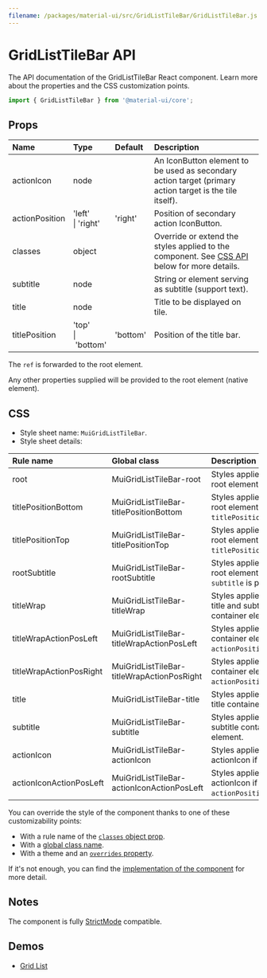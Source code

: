 ```yaml
---
filename: /packages/material-ui/src/GridListTileBar/GridListTileBar.js
---
```


<!--- This documentation is automatically generated, do not try to edit it. -->

# GridListTileBar API

<p class="description">The API documentation of the GridListTileBar React component. Learn more about the properties and the CSS customization points.</p>

```js
import { GridListTileBar } from '@material-ui/core';
```



## Props

| Name | Type | Default | Description |
|:-----|:-----|:--------|:------------|
| <span class="prop-name">actionIcon</span> | <span class="prop-type">node</span> |  | An IconButton element to be used as secondary action target (primary action target is the tile itself). |
| <span class="prop-name">actionPosition</span> | <span class="prop-type">'left'<br>&#124;&nbsp;'right'</span> | <span class="prop-default">'right'</span> | Position of secondary action IconButton. |
| <span class="prop-name">classes</span> | <span class="prop-type">object</span> |  | Override or extend the styles applied to the component. See [CSS API](#css) below for more details. |
| <span class="prop-name">subtitle</span> | <span class="prop-type">node</span> |  | String or element serving as subtitle (support text). |
| <span class="prop-name">title</span> | <span class="prop-type">node</span> |  | Title to be displayed on tile. |
| <span class="prop-name">titlePosition</span> | <span class="prop-type">'top'<br>&#124;&nbsp;'bottom'</span> | <span class="prop-default">'bottom'</span> | Position of the title bar. |

The `ref` is forwarded to the root element.

Any other properties supplied will be provided to the root element (native element).

## CSS

- Style sheet name: `MuiGridListTileBar`.
- Style sheet details:

| Rule name | Global class | Description |
|:-----|:-------------|:------------|
| <span class="prop-name">root</span> | <span class="prop-name">MuiGridListTileBar-root</span> | Styles applied to the root element.
| <span class="prop-name">titlePositionBottom</span> | <span class="prop-name">MuiGridListTileBar-titlePositionBottom</span> | Styles applied to the root element if `titlePosition="bottom"`.
| <span class="prop-name">titlePositionTop</span> | <span class="prop-name">MuiGridListTileBar-titlePositionTop</span> | Styles applied to the root element if `titlePosition="top"`.
| <span class="prop-name">rootSubtitle</span> | <span class="prop-name">MuiGridListTileBar-rootSubtitle</span> | Styles applied to the root element if a `subtitle` is provided.
| <span class="prop-name">titleWrap</span> | <span class="prop-name">MuiGridListTileBar-titleWrap</span> | Styles applied to the title and subtitle container element.
| <span class="prop-name">titleWrapActionPosLeft</span> | <span class="prop-name">MuiGridListTileBar-titleWrapActionPosLeft</span> | Styles applied to the container element if `actionPosition="left"`.
| <span class="prop-name">titleWrapActionPosRight</span> | <span class="prop-name">MuiGridListTileBar-titleWrapActionPosRight</span> | Styles applied to the container element if `actionPosition="right"`.
| <span class="prop-name">title</span> | <span class="prop-name">MuiGridListTileBar-title</span> | Styles applied to the title container element.
| <span class="prop-name">subtitle</span> | <span class="prop-name">MuiGridListTileBar-subtitle</span> | Styles applied to the subtitle container element.
| <span class="prop-name">actionIcon</span> | <span class="prop-name">MuiGridListTileBar-actionIcon</span> | Styles applied to the actionIcon if supplied.
| <span class="prop-name">actionIconActionPosLeft</span> | <span class="prop-name">MuiGridListTileBar-actionIconActionPosLeft</span> | Styles applied to the actionIcon if `actionPosition="left"`.

You can override the style of the component thanks to one of these customizability points:

- With a rule name of the [`classes` object prop](/customization/components/#overriding-styles-with-classes).
- With a [global class name](/customization/components/#overriding-styles-with-global-class-names).
- With a theme and an [`overrides` property](/customization/globals/#css).

If it's not enough, you can find the [implementation of the component](https://github.com/mui-org/material-ui/blob/master/packages/material-ui/src/GridListTileBar/GridListTileBar.js) for more detail.

## Notes

The component is fully [StrictMode](https://reactjs.org/docs/strict-mode.html) compatible.

## Demos

- [Grid List](/components/grid-list/)

